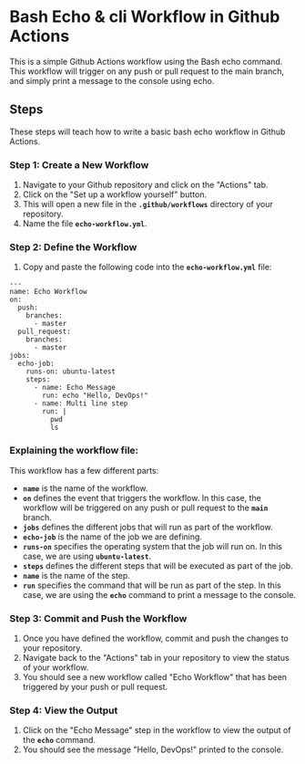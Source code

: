 # Bash Echo & cli Workflow in Github Actions
This is a simple Github Actions workflow using the Bash echo command. This workflow will trigger on any push or pull request to the main branch, and simply print a message to the console using echo.


## Steps

These steps will teach how to write a basic bash echo workflow in Github Actions.

### **Step 1: Create a New Workflow**

1. Navigate to your Github repository and click on the "Actions" tab.
2. Click on the "Set up a workflow yourself" button.
3. This will open a new file in the **`.github/workflows`** directory of your repository.
4. Name the file **`echo-workflow.yml`**.

### **Step 2: Define the Workflow**

1. Copy and paste the following code into the **`echo-workflow.yml`** file:
```
---
name: Echo Workflow
on:
  push:
    branches:
      - master
  pull_request:
    branches:
      - master
jobs:
  echo-job:
    runs-on: ubuntu-latest
    steps:
      - name: Echo Message
        run: echo "Hello, DevOps!"
      - name: Multi line step
        run: |
          pwd
          ls
```
### Explaining the workflow file:

This workflow has a few different parts:

- **`name`** is the name of the workflow.
- **`on`** defines the event that triggers the workflow. In this case, the workflow will be triggered on any push or pull request to the **`main`** branch.
- **`jobs`** defines the different jobs that will run as part of the workflow.
- **`echo-job`** is the name of the job we are defining.
- **`runs-on`** specifies the operating system that the job will run on. In this case, we are using **`ubuntu-latest`**.
- **`steps`** defines the different steps that will be executed as part of the job.
- **`name`** is the name of the step.
- **`run`** specifies the command that will be run as part of the step. In this case, we are using the **`echo`** command to print a message to the console.

### **Step 3: Commit and Push the Workflow**

1. Once you have defined the workflow, commit and push the changes to your repository.
2. Navigate back to the "Actions" tab in your repository to view the status of your workflow.
3. You should see a new workflow called "Echo Workflow" that has been triggered by your push or pull request.

### **Step 4: View the Output**

1. Click on the "Echo Message" step in the workflow to view the output of the **`echo`** command.
2. You should see the message "Hello, DevOps!" printed to the console.
